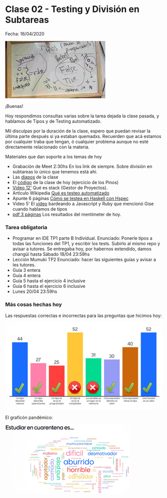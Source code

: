 # Clase 02 - Testing y División en Subtareas

Fecha: 16/04/2020

![pizarraTipos.png](assets/pizarraTipos.png)

¡Buenas!

Hoy respondimos consultas varias sobre la tarea dejada la clase pasada, y hablamos de Tipos y de Testing automatizado.

Mil disculpas por la duración de la clase, espero que puedan revisar la última parte después si ya estaban quemadxs. Recuerden que acá estamos por cualquier traba que tengan, ó cualquier problema aunque no esté directamente relacionado con la materia.

Materiales que dan soporte a los temas de hoy

* Grabación de Meet 2:30hs En los link de siempre. Sobre división en subtareas lo único que tenemos está ahí.
* Las [diapos](https://docs.google.com/presentation/d/e/2PACX-1vSGgYgXth-384ZFpWVzldHjMyxLnuabFUyfDhlIK-0nSXo8su7YKTNYSgU2-_nlM8AyVVXVXSk-t2NG/pub?start=false&loop=false&delayms=3000) de la clase
* El [código](https://github.com/pdepjm/2020-f-Pinos) de la clase de hoy (ejercicio de los Pinos)
* [Video 12'](https://www.youtube.com/watch?v=FCwwOM_7jZo)	Qué es stack (Gestor de Proyectos).
* Artículo Wikipedia	[Qué es testeo automatizado](https://es.wikipedia.org/wiki/Prueba_unitaria)
*	 Apunte 6 páginas	[Cómo se testea en Haskell con Hspec](https://docs.google.com/document/d/17EPSZSw7oY_Rv2VjEX2kMZDFklMOcDVVxyve9HSG0mE/edit)
* Video 5'	El [video](https://archive.org/details/wat_destroyallsoftware) bardeando a Javascript y Ruby que mencionó Gise cuando hablamos de tipos
*	[pdf 3 páginas](assets/Clase%202%20Pdep%20Jueves%20mañana%202020-Mentimeter-Encuesta.pdf)	Los resultados del mentimeter de hoy.

### Tarea obligatoria

*	Programar en IDE	TP1 parte B Individual. Enunciado: Ponerle tipos a todas las funciones del TP1, y escribir los tests. Subirlo al mismo repo y avisar a tutores.	Se entregaba hoy, por habernos extendido, damos changüí hasta Sábado 18/04 23:59hs
* Lección Mumuki	TP2 Enunciado: hacer las siguientes guías y avisar a les tutores.
 * Guía 3 entera
 * Guía 4 entera 
 * Guía 5 hasta el ejercicio 4 inclusive 
 * Guía 6 hasta el ejercicio 6 inclusive
* Lunes 20/04 23:59hs

### Más cosas hechas hoy

Las respuestas correctas e incorrectas para las preguntas que hicimos hoy:

![queEsTipo.png](assets/queEsTipo.png)

El graficón pandémico:

![estudiarPandemia.png](assets/estudiarPandemia.png)